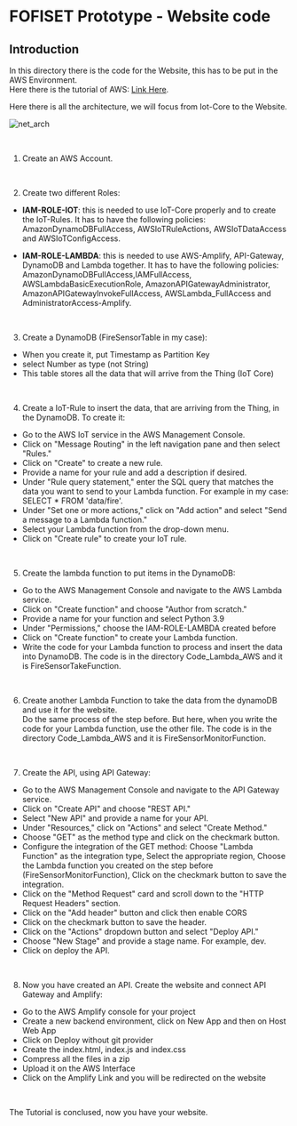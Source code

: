 # FOFISET Prototype - Website code

## Introduction
In this directory there is the code for the Website, this has to be put in the AWS Environment. <br/>
Here there is the tutorial of AWS: [Link Here](https://aws.amazon.com/it/getting-started/hands-on/build-serverless-web-app-lambda-apigateway-s3-dynamodb-cognito/).

Here there is all the architecture, we will focus from Iot-Core to the Website.

![net_arch](https://github.com/RicGobs/Fire-Alarm-System/blob/main/images/Network_Architecture.png) <br>

<br/>

1. Create an AWS Account.

<br/>

2. Create two different Roles:
- **IAM-ROLE-IOT**: this is needed to use IoT-Core properly and to create the IoT-Rules. It has to have the following policies: AmazonDynamoDBFullAccess, AWSIoTRuleActions, AWSIoTDataAccess and AWSIoTConfigAccess.

- **IAM-ROLE-LAMBDA**: this is needed to use AWS-Amplify, API-Gateway, DynamoDB and Lambda together. It has to have the following policies: AmazonDynamoDBFullAccess,IAMFullAccess, AWSLambdaBasicExecutionRole, AmazonAPIGatewayAdministrator, AmazonAPIGatewayInvokeFullAccess, AWSLambda_FullAccess and AdministratorAccess-Amplify.

<br/>

3. Create a DynamoDB (FireSensorTable in my case):
* When you create it, put Timestamp as Partition Key 
* select Number as type (not String)
* This table stores all the data that will arrive from the Thing (IoT Core)

<br/>

4. Create a IoT-Rule to insert the data, that are arriving from the Thing, in the DynamoDB. To create it:
* Go to the AWS IoT service in the AWS Management Console.
* Click on "Message Routing" in the left navigation pane and then select "Rules."
* Click on "Create" to create a new rule.
* Provide a name for your rule and add a description if desired.
* Under "Rule query statement," enter the SQL query that matches the data you want to send to your Lambda function. For example in my case: SELECT * FROM 'data/fire'.
* Under "Set one or more actions," click on "Add action" and select "Send a message to a Lambda function."
* Select your Lambda function from the drop-down menu.
* Click on "Create rule" to create your IoT rule.

<br/>

5. Create the lambda function to put items in the DynamoDB:
* Go to the AWS Management Console and navigate to the AWS Lambda service.
* Click on "Create function" and choose "Author from scratch."
* Provide a name for your function and select Python 3.9
* Under "Permissions," choose the IAM-ROLE-LAMBDA created before
* Click on "Create function" to create your Lambda function.
* Write the code for your Lambda function to process and insert the data into DynamoDB. The code is in the directory Code_Lambda_AWS and it is FireSensorTakeFunction. 

<br/>

6. Create another Lambda Function to take the data from the dynamoDB and use it for the website. <br/> Do the same process of the step before. But here, when you write the code for your Lambda function, use the other file. The code is in the directory Code_Lambda_AWS and it is FireSensorMonitorFunction. 

<br/>

7. Create the API, using API Gateway:
* Go to the AWS Management Console and navigate to the API Gateway service.
* Click on "Create API" and choose "REST API."
* Select "New API" and provide a name for your API.
* Under "Resources," click on "Actions" and select "Create Method."
* Choose "GET" as the method type and click on the checkmark button.
* Configure the integration of the GET method: Choose "Lambda Function" as the integration type, Select the appropriate region, Choose the Lambda function you created on the step before (FireSensorMonitorFunction), Click on the checkmark button to save the integration.
* Click on the "Method Request" card and scroll down to the "HTTP Request Headers" section.
* Click on the "Add header" button and click then enable CORS
* Click on the checkmark button to save the header.
* Click on the "Actions" dropdown button and select "Deploy API."
* Choose "New Stage" and provide a stage name. For example, dev.
* Click on deploy the API.

<br/>

8. Now you have created an API. Create the website and connect API Gateway and Amplify:
* Go to the AWS Amplify console for your project
* Create a new backend environment, click on New App and then on Host Web App
* Click on Deploy without git provider
* Create the index.html, index.js and index.css
* Compress all the files in a zip
* Upload it on the AWS Interface
* Click on the Amplify Link and you will be redirected on the website

<br/>

The Tutorial is conclused, now you have your website.